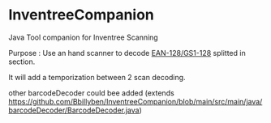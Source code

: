 # InventreeCompanion
 Java Tool companion for Inventree Scanning

Purpose : Use an hand scanner to decode [EAN-128/GS1-128](https://en.wikipedia.org/wiki/GS1-128) splitted in section.

It will add a temporization between 2 scan decoding.

other barcodeDecoder could bee added (extends https://github.com/Bbillyben/InventreeCompanion/blob/main/src/main/java/barcodeDecoder/BarcodeDecoder.java)

